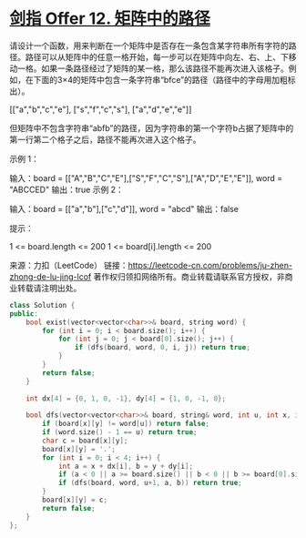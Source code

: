 # [剑指 Offer 12. 矩阵中的路径](https://leetcode-cn.com/problems/ju-zhen-zhong-de-lu-jing-lcof/)

请设计一个函数，用来判断在一个矩阵中是否存在一条包含某字符串所有字符的路径。路径可以从矩阵中的任意一格开始，每一步可以在矩阵中向左、右、上、下移动一格。如果一条路径经过了矩阵的某一格，那么该路径不能再次进入该格子。例如，在下面的3×4的矩阵中包含一条字符串“bfce”的路径（路径中的字母用加粗标出）。

[["a","b","c","e"],
["s","f","c","s"],
["a","d","e","e"]]

但矩阵中不包含字符串“abfb”的路径，因为字符串的第一个字符b占据了矩阵中的第一行第二个格子之后，路径不能再次进入这个格子。

 

示例 1：

输入：board = [["A","B","C","E"],["S","F","C","S"],["A","D","E","E"]], word = "ABCCED"
输出：true
示例 2：

输入：board = [["a","b"],["c","d"]], word = "abcd"
输出：false


提示：

1 <= board.length <= 200
1 <= board[i].length <= 200

来源：力扣（LeetCode）
链接：https://leetcode-cn.com/problems/ju-zhen-zhong-de-lu-jing-lcof
著作权归领扣网络所有。商业转载请联系官方授权，非商业转载请注明出处。



```c++
class Solution {
public:
    bool exist(vector<vector<char>>& board, string word) {
        for (int i = 0; i < board.size(); i++) {
            for (int j = 0; j < board[0].size(); j++) {
                if (dfs(board, word, 0, i, j)) return true;
            }
        }
        return false;
    }
    
    int dx[4] = {0, 1, 0, -1}, dy[4] = {1, 0, -1, 0};
    
    bool dfs(vector<vector<char>>& board, string& word, int u, int x, int y) {
        if (board[x][y] != word[u]) return false;
        if (word.size() - 1 == u) return true;
        char c = board[x][y];
        board[x][y] = '.';
        for (int i = 0; i < 4; i++) {
            int a = x + dx[i], b = y + dy[i];
            if (a < 0 || a >= board.size() || b < 0 || b >= board[0].size() || board[a][b] == '.') continue;
            if (dfs(board, word, u+1, a, b)) return true;
        }
        board[x][y] = c;
        return false;
    }
};
```

